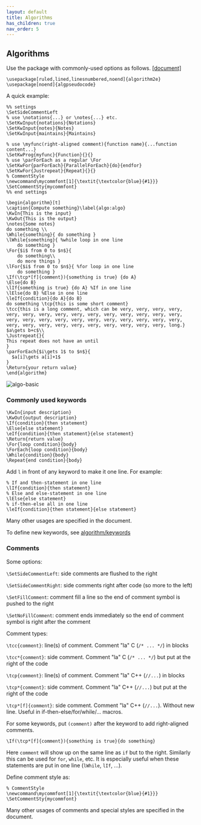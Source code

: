 ```yaml
---
layout: default
title: Algorithms
has_children: true
nav_order: 5
---
```


## **Algorithms**

Use the package with commonly-used options as follows. [[document]](https://mirror2.sandyriver.net/pub/ctan/macros/latex/contrib/algorithm2e/doc/algorithm2e.pdf)

```
\usepackage[ruled,lined,linesnumbered,noend]{algorithm2e}
\usepackage[noend]{algpseudocode}
```

A quick example:

```
%% settings
\SetSideCommentLeft
% use \notations{...} or \notes{...} etc.
\SetKwInput{notations}{Notations}
\SetKwInput{notes}{Notes}
\SetKwInput{maintains}{Maintains}

% use \myfunc(right-aligned comment){function name}{...function content...}
\SetKwProg{myfunc}{Function}{}{}
% use \parForEach as a regular \For
\SetKwFor{parForEach}{ParallelForEach}{do}{endfor}
\SetKwFor{Justrepeat}{Repeat}{}{}
% CommentStyle
\newcommand\mycommfont[1]{\textit{\textcolor{blue}{#1}}}
\SetCommentSty{mycommfont}
%% end settings

\begin{algorithm}[t]
\caption{Compute something}\label{algo:algo}
\KwIn{This is the input}
\KwOut{This is the output}
\notes{Some notes}
do something \\
\While{something}{ do something }
\lWhile{something}{ %while loop in one line
    do something }
\For{$i$ from 0 to $n$}{
    do something\\
    do more things }
\lFor{$i$ from 0 to $n$}{ %for loop in one line
    do something }
\If(\tcp*[f]{comment}){something is true} {do A}
\Else{do B}
\lIf{something is true} {do A} %If in one line
\lElse{do B} %Else in one line
\leIf{condition}{do A}{do B}
do something \tcp{this is some short comment}
\tcc{this is a long comment, which can be very, very, very, very, very, very, very, very, very, very, very, very, very, very, very, very, very, very, very, very, very, very, very, very, very, very, very, very, very, very, very, very, very, very, very, very, long.}
$a\gets b+c$\\
\Justrepeat{}{
This repeat does not have an until
}
\parForEach{$i\gets 1$ to $n$}{
  $a[i]\gets a[i]+1$
}
\Return{your return value}
\end{algorithm}
```

![algo-basic]({{site.url}}/latex-tricks/img/algorithm/basic.png)

### **Commonly used keywords**

```
\KwIn{input description}
\KwOut{output description}
\If{condition}{then statement}
\Else{else statement}
\eIf{condition}{then statement}{else statement}
\Return{return value}
\For{loop condition}{body}
\ForEach{loop condition}{body}
\While{condition}{body}
\Repeat{end condition}{body}
```

Add `l` in front of any keyword to make it one line. For example:

```
% If and then-statement in one line
\lIf{condition}{then statement} 
% Else and else-statement in one line
\lElse{else statement}
% if-then-else all in one line
\leIf{condition}{then statement}{else statement}
```

Many other usages are specified in the document. 

To define new keywords, see [algorithm/keywords](/latextrics/docs/algorithm/keywords.html)


### **Comments**

Some options:

`\SetSideCommentLeft`: side comments are flushed to the right

`\SetSideCommentRight`: side comments right after code (so more to the left)

`\SetFillComment`: comment fill a line so the end of comment symbol is pushed to the right

`\SetNoFillComment`: comment ends immediately so the end of comment symbol is right after the comment

Comment types:

`\tcc{comment}`: line(s) of comment. Comment "la" C (`/* ... */`) in blocks

`\tcc*{comment}`: side comment. Comment "la" C (`/* ... */`) but put at the right of the code

`\tcp{comment}`: line(s) of comment. Comment "la" C++ (`//...`) in blocks

`\tcp*{comment}`: side comment. Comment "la" C++ (`//...`) but put at the right of the code

`\tcp*[f]{comment}`: side comment. Comment "la" C++ (`//...`). Without new line. Useful in if-then-else/for/while/... macros. 

For some keywords, put `(comment)` after the keyword to add right-aligned comments. 

```
\If(\tcp*[f]{comment}){something is true}{do something}
```

Here `comment` will show up on the same line as `if` but to the right. Similarly this can be used for `for`, `while`, etc. It is especially useful when these statements are put in one line (`lWhile`, `lIf`, ...).

Define comment style as:

```
% CommentStyle
\newcommand\mycommfont[1]{\textit{\textcolor{blue}{#1}}}
\SetCommentSty{mycommfont}
```

Many other usages of comments and special styles are specified in the document. 